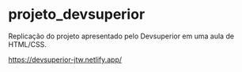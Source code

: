 # projeto_devsuperior
Replicação do projeto apresentado pelo Devsuperior em uma aula de HTML/CSS. 

https://devsuperior-jtw.netlify.app/
